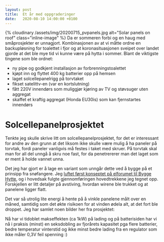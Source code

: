 ```yaml
---
layout: post
title:  Et år med oppgraderinger
date:   2020-08-10 14:00:00 +0100
---
```


{% cloudinary /assets/img/20200715_pvpanels.jpg alt="Solar panels on roof" class="inline-image" %}
Da er sommeren forbi og en haug med småprosjekter er unnagjort. Kombinasjonen av at vi måtte 
ordne en backupløsning for toalettet i fjor og at koronasituasjonen sveipet over landet gjorde
at det ble mye tid vi kunne være på hytta i sommer. Blant de viktigste tingene som ble ordnet:

- ny pipe og godkjent installasjon av forbrenningstoalettet
- kjøpt inn og flyttet 400 kg batterier opp på hemsen
- laget solcellepanelrigg på torvtaket 
- fikset satelittv-en (var en kortslutning)
- fått 220V innendørs som muliggjør kjøring av TV og støvsuger uten aggregat
- skaffet et kraftig aggregat (Honda EU30is) som kan fjernstartes innendørs

# Solcellepanelprosjektet

Tenkte jeg skulle skrive litt om solcellepanelprosjektet, for det er interessant for andre av
den grunn at det liksom ikke skulle være mulig å ha paneler på torvtak, fordi paneler vanligvis
må festes i taket med skruer. På torvtak skal man for all del unngå å skru noe fast, for da
penetrererer man det laget som er ment å holde vannet unna.


Det jeg har gjort er å lage en variant som unngår dette ved å bygge på et prinsipp fra snøfangere.
Jeg [luftet først konseptet på elforumet til Bygge Hytte](http://www.byggehytte.no/index.php?topic=2569),
og i hovedsak fulgte gjennomføringen hovedtrekkene jeg tegnet opp. Forskjellen er litt detaljer på
avstiving, hvordan wirene ble trukket og at panelene ligger flatt.

Det var så utrolig lite energi å hente på å vinkle panelene målt over en måned, samtidig som det økte
risikoen for at vinden ødela alt, at det fort ble droppet. Jeg har samlet noen bilder her fra prosjektet:

<script src="https://cdn.jsdelivr.net/npm/publicalbum@latest/embed-ui.min.js" async></script>
<div class="pa-gallery-player-widget pa-embed-player" style="width:100%; height:480px; display:none;"
  data-link="https://photos.app.goo.gl/eFQ2qDL2FWFDL1Yp7"
  data-title="Nytt solcelleanlegg"
  data-description="18 new photos added to shared album"
  data-delay="3">
  <object data="https://lh3.googleusercontent.com/L9djBfM_0IID6ii1WkyJxuBzncDY36DHDEstezl9NZ7HNf5iRTsckg6HG4ElxQ31-hE7RBsGYzTtY2zQunCNQYC2U4cczeNLD-naaBwoiWPgbTFVB-D3cAuA6mEVXcH_dbRKYifuP_0=w1920-h1080"></object>
  <object data="https://lh3.googleusercontent.com/XX5gr1Aukt5ChTe9Fk4Iahpx-Lih2oJi9KU_1-JM4DEqVH3yHRCN-9A5fom-pKFrt6xvUtinqMG9xQ0bIBSXexDrEYMq-hRLKi2qSabdjg7FtSWqWaXU6hounEnTSqjip9agS9ORM4Q=w1920-h1080"></object>
  <object data="https://lh3.googleusercontent.com/p-kK-fkk3j8WVGzLKSe6IhfHKxV-hWAo4mSPUUCyB5a3pIIfDsKZckjz1ZfNT4s4c6UZWF1QXTnk7lc3sfCMVc6HR3L-t1Hy0GAKXs8Bhgi1NbISq3p30KYEyKqTIO0mS_xmycUy7MM=w1920-h1080"></object>
  <object data="https://lh3.googleusercontent.com/NODvrITxu8wgd5JHmO0dS-uolsWoUpq5rKbOi1pUyH_OiR4Mc8QyzBlaXjW_nk8BZ3zyYUz81aTlt0znxJEf76kpDqVaqDjBegA_7ZnBcV3BSOVatWW-XEOv3TAplRf053c8W7TSCPQ=w1920-h1080"></object>
  <object data="https://lh3.googleusercontent.com/PZPqzqYM_ghEzZQD265bUkhCnSqZ9QLa1jvIBZT776T-G_POpvydcoLQgAYYrFmoVc9ICcse0oIyhbSQlpI_mpZ5D89g5Cj6B8kJm5ddnR9jkcuSeIo6FyQ-9vF1nHPOXiMcEK0e6dA=w1920-h1080"></object>
  <object data="https://lh3.googleusercontent.com/fKo4aNnbgp13dJ97HxHjP-iPttIIV5ZCHSFHRBZI9wqxqyv_9w0wJ_w9FbYZitLiBQZ6B77cZ4yKRKlwxF7A4ui5cdtcqiRBkoWV5AsKvfZm5GE4pOB73BrlUJy-aLieBUEY_eW0tC0=w1920-h1080"></object>
  <object data="https://lh3.googleusercontent.com/dfsgkCLlhlGy7JU7_nmUQkLNIKxPLBZA677BuCNSSy5crdoaQxRVzorYPm8fgKK-YgnpRjrXOGrCzy35FapCHG5WuTXK-rKYEth-iFsS1f2SFraDyomEHoXhLWx-MwvH46FJYsCbkNA=w1920-h1080"></object>
  <object data="https://lh3.googleusercontent.com/wpirZk4uiQUGu-cbMWK96K9rFiFk7w_cuTGHcKEfX4TO_yRnu5WNcoDHeQev8jsNcs1B9AYMy5tANjktKqFz786HE_b34_d1OFmDGIPlCW19ft-USI9WT3OrU-9UmV32zw9opfgvCoM=w1920-h1080"></object>
  <object data="https://lh3.googleusercontent.com/RYpDHYLOFc9DukOVUY5rO4a8XrmIa61lpc_TzHJKwi8mGDQvx_guuuFxwTBx_drBtDCPahuiSBGoVNfDck54vxW1hqgWRcr5HN3fxxdaonCT6dkspS5zCHJjr4p1dQ-lY4NgbYj2G9g=w1920-h1080"></object>
  <object data="https://lh3.googleusercontent.com/oLkIBVEfDqMX-J9nxPG1rUcQSM0eUc6aKKIbsWUquM4UTNmGWzp_Ljn3lkPrXHzepW8-zkqlO1pXM-D95xbqAulaS_ksMglDrCb_mH_5sezUaRzzHg7QgJEuQsP1AC_avqFIeGUKfrk=w1920-h1080"></object>
  <object data="https://lh3.googleusercontent.com/hQj4gw3DUSFXt80TVoCgJNEB_3-0AV10ZGbUvtYyJOBLxO4qujQMLik2ElnC2XIlfDX4uFqISXsz0D-9Gx-IDdjnRWkFzNB_A7cqDoy9bMgROOL90B8H5fht9-dh9PmeHEAt0WSHUFA=w1920-h1080"></object>
  <object data="https://lh3.googleusercontent.com/zhAvOrJhG4LCEINycDExsVpXFqIvnrwBIMKaf3b39oJGret0JmrIH1RygED68kbu9rwtZBUhkpDN7M6SuVSEOj95MrOy_dalnjg3zhNAGmGrgI5_SYnTVRj9U3K77Lwel24AL41sNUQ=w1920-h1080"></object>
  <object data="https://lh3.googleusercontent.com/45sYxlViZDmdQj0kDoRc6QwPSYt5tynVEaAZL9HkVGHyI4ptl-kGchCc8rEolz3NOC7OxMQqi199TXLq1XNg4OV3q8Xux4T2pF5ltirTTtEh4dileRfQslY2v9fOWNfFq3SNZ8RQjh0=w1920-h1080"></object>
  <object data="https://lh3.googleusercontent.com/7-V6qGpqqfBWBbI5BmYDmdreVWpKlnkekgM-mP62zmunYJq4x3L6IRW9wQih8j2I_D73I8ztaECoMAcQqdesjYmmX0_m__cFgG2PnwX3QpoheaGE0RWBx8FsIob8OOFcjnPFfDX4Rrk=w1920-h1080"></object>
  <object data="https://lh3.googleusercontent.com/nOfGff-SVmErd6P440iiKQcjhU_jVCC-9TV8H5-8cUBOwsA5MNZGMcgJCfY9o8rwgVjH4cVZlptlwUK2fAtL2Ghu8R_uMBIxVxto1_qVhmtnb0ZfkBnQKgXviKPaFVafC3NHyHknzdQ=w1920-h1080"></object>
  <object data="https://lh3.googleusercontent.com/OOGR4mSGG7uKwfhIO-HG7QKwQTMsuCzrhyKMlbrH73PV7aDVehVSTXFp9P64TbSnn4V6TEaaLFpXjLdKFcsR7HL0MSj03rhlYa4X4jqlcHJUVoCaaeQT6f6zBa3sKLa7fiHjsa83Hhw=w1920-h1080"></object>
  <object data="https://lh3.googleusercontent.com/sjc7VakM5QqezswLaoceIbjw802Asr-osx3v-yBafvjWSzHpbkbpIbZw2YqAdzrjmVi4XpFr7egzokg4bIctv_SIaj62HmxJe0vbTEGCPjksx3J8wc7En2qelgMhSWrvZwMHf2lOaFs=w1920-h1080"></object>
  <object data="https://lh3.googleusercontent.com/tgHJ-O7hDZx2ff0-wHk_FIrzf7jkoipU7l450E10WEjHlXvK99wHpnRrHcRV1nrknkLbRjSmZN8-nPruVY8M3w_jZDR3UWQU8J8l8ARcJnQgE9JtVmGSIeY7qHvPDIiiXaVJM-8xN9A=w1920-h1080"></object>
</div>


Nå har vi tidoblet makseffekten (ca 1kW) på lading og på batterisiden har vi nå i praksis (minst) 
en seksdobling av fjorårets kapasitet pga flere batterier, 
bedre temperatur vinterstid og ikke minst bedre lading fra en regulator som ikke måler 0,3V feil spenning :)
